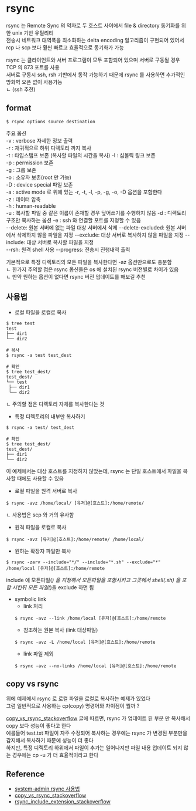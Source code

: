 # rsync
rsync 는 Remote Sync 의 약자로 두 호스트 사이에서 file & directory 동기화를 위한 unix 기반 유틸리티  
전송시 네트워크 대역폭을 최소화하는 delta encoding 알고리즘이 구현되어 있어서 rcp 나 scp 보다 훨씬 빠르고 효율적으로 동기화가 가능     
  
rsync 는 클라이언트와 서버 프로그램이 모두 포함되어 있으며 서버로 구동될 경우 TCP 의 873 포트를 사용  
서버로 구동시 ssh, rsh 기반에서 동작 가능하기 때문에 rsync 를 사용하면 추가적인 방화벽 오픈 없이 사용가능  
ㄴ (ssh 추천)  

## format
```shell script
$ rsync options source destination
```
주요 옵션   
-v : verbose 자세한 정보 출력  
-r : 재귀적으로 하위 디렉토리 까지 복사  
-t : 타입스탬프 보존 (복사할 파일의 시간을 복사)
-l : 심볼릭 링크 보존    
-p : permission 보존   
-g : 그룹 보존  
-o : 소유자 보존(root 만 가능)  
-D : device special 파일 보존  
-a : active mode 로 위에 있는 -r, -t, -l, -p, -g, -o, -D 옵션을 포함한다  
-z : 데이터 압축  
-h : human-readable  
-u : 복사할 파일 중 같은 이름이 존재할 경우 덮어쓰기를 수행하지 않음
-d : 디렉토리 구조만 복사하는 옵션
-e : ssh 와 연결할 포트를 지정할 수 있음      
--delete: 원본 서버에 없는 파일 대상 서버에서 삭제 
--delete-excluded: 원본 서버에서 삭제하지 않을 파일을 지정 
--exclude: 대상 서버로 복사하지 않을 파일을 지정
--include: 대상 서버로 복사할 파일을 지정    
--rsh: 원격 shell 사용 
--progress: 전송시 진행내역 출력  
  
기본적으로 특정 디렉토리의 모든 파일을 복사한다면 -az 옵션만으로도 충분함  
ㄴ 한가지 주의할 점은 rsync 옵션들은 os 에 설치된 rsync 버전별로 차이가 있음    
ㄴ 만약 원하는 옵션이 없다면 rsync 버전 업데이트를 해보길 추천    

## 사용법
- 로컬 파일을 로컬로 복사   
```shell script
$ tree test
test
├── dir1
└── dir2

# 복사 
$ rsync -a test test_dest

# 확인 
$ tree test_dest/
test_dest/
└── test
 ├── dir1
 └── dir2
```
ㄴ 주의할 점은 디렉토리 자체를 복사한다는 것  

- 특정 디렉토리의 내부만 복사하기 
```shell script
$ rsync -a test/ test_dest

# 확인 
$ tree test_dest/
test_dest/
├── dir1
└── dir2
```
  
이 예제에서는 대상 호스트를 지정하지 않았는데, rsync 는 단일 호스트에서 파일을 복사할 때에도 사용할 수 있음  
  
  
- 로컬 파일을 원격 서버로 복사   
```shell script
$ rsync -avz /home/local/ [유저]@[호스트]:/home/remote/
```
ㄴ 사용법은 scp 와 거의 유사함  

- 원격 파일을 로컬로 복사 
```shell script
$ rsync -avz [유저]@[호스트]:/home/remote/ /home/local/ 
``` 

- 원하는 확장자 파일만 복사  
```shell script
$ rsync -zarv --include="*/" --include="*.sh" --exclude="*" /home/local [유저]@[호스트]:/home/remote
```
include 에 모든파일(*) 을 지정해서 모든파일을 포함시키고 그곳에서 shell(.sh) 을 포함 시킨뒤 모든 파일(*)을 exclude 하면 됨  
  
- symbolic link  
    * link 처리 
    ```shell script
    $ rsync -avz --link /home/local [유저]@[호스트]:/home/remote
    ```
    * 참조하는 원본 복사 (link 대상파일)
    ```shell script
    $ rsync -avz -L /home/local [유저]@[호스트]:/home/remote
    ```
    * link 파일 제외 
    ```shell script
    $ rsync -avz --no-links /home/local [유저]@[호스트]:/home/remote
    ```

## copy vs rsync
위에 예제에서 rsync 로 로컬 파일을 로컬로 복사하는 예제가 있었다  
그럼 일반적으로 사용하는 cp(copy) 명령어와 차이점이 뭘까 ?  
  
[copy_vs_rsync_stackoverflow](https://stackoverflow.com/questions/6339287/copy-or-rsync-command) 글에 따르면, rsync 가 업데이트 된 부분 만 복사해서 copy 보다 성능이 좋다고 한다     
예를들어 test.txt 파일이 자주 수정되어 복사하는 경우에는 rsync 가 변경된 부분만을 감지해서 복사하기 때문에 성능이 더 좋다   
하지만, 특정 디렉토리 하위에서 파일이 추가는 일어나지만 파일 내용 업데이트 되지 않는 경우에는 cp -u 가 더 효율적이라고 한다      


## Reference
- [system-admin rsync 사용법](https://www.lesstif.com/pages/viewpage.action?pageId=12943658)
- [copy_vs_rsync_stackoverflow](https://stackoverflow.com/questions/6339287/copy-or-rsync-command)
- [rsync_include_extension_stackoverflow](https://stackoverflow.com/questions/11111562/rsync-copy-over-only-certain-types-of-files-using-include-option)
